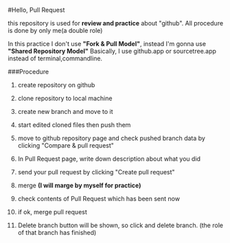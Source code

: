 #Hello, Pull Request

this repository is used for **review and practice** about "github".
All procedure is done by only me(a double role)

In this practice I don't use **"Fork & Pull Model"**, instead I'm gonna use **"Shared Repository Model"**
Basically, I use github.app or sourcetree.app instead of terminal,commandline.

###Procedure

1. create repository on github
2. clone repository to local machine
3. create new branch and move to it
4. start edited cloned files then push them
5. move to github repository page and check pushed branch data by clicking "Compare & pull request"
6. In Pull Request page, write down description about what you did
7. send your pull request by clicking "Create pull request"

8. merge **(I will marge by myself for practice)**
9. check contents of Pull Request which has been sent now
10. if ok, merge pull request
11. Delete branch button will be shown, so click and delete branch. (the role of that branch has finished)





